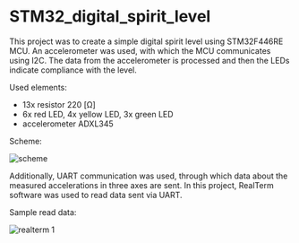 # STM32_digital_spirit_level
This project was to create a simple digital spirit level using STM32F446RE MCU. 
An accelerometer was used, with which the MCU communicates using I2C. 
The data from the accelerometer is processed and then the LEDs indicate compliance with the level.

Used elements:
- 13x resistor 220 [Ω]
- 6x red LED, 4x yellow LED, 3x green LED
- accelerometer ADXL345

Scheme:

![scheme](https://user-images.githubusercontent.com/109549335/234984859-d0503388-5f8b-46ce-ade0-52db96c0c12a.png)

Additionally, UART communication was used, through which data about the measured accelerations in three axes are sent.
In this project, RealTerm software was used to read data sent via UART.

Sample read data:

![realterm 1](https://user-images.githubusercontent.com/109549335/234993687-b7995822-0956-4758-a505-ad575570d530.png)
